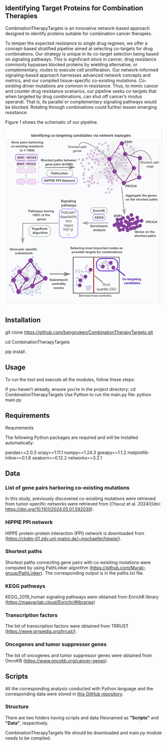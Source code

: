 ## Identifying Target Proteins for Combination Therapies 

CombinationTherapyTargets is an innovative network-based approach designed to identify proteins suitable for combination cancer therapies. 

To temper the expected resistance to single drug regimen, we offer a concept-based stratified pipeline aimed at selecting co-targets for drug combinations. Our strategy is unique in its co-target selection being based on signaling pathways. This is significant since in cancer, drug resistance commonly bypasses blocked proteins by wielding alternative, or complementary, routes to execute cell proliferation. Our network-informed signaling-based approach harnesses advanced network concepts and metrics, and our compiled tissue-specific co-existing mutations. Co-existing driver mutations are common in resistance. Thus, to mimic cancer and counter drug resistance scenarios, our pipeline seeks co-targets that when targeted by drug combinations, can shut off cancer’s modus operandi. That is, its parallel or complementary signaling pathways would be blocked. Rotating through combinations could further lessen emerging resistance. 

Figure 1 shows the schematic of our pipeline.

![Figure 1](https://github.com/bengiruken/CombinationTherapyTargets/raw/main/Figure1.png)


## Installation

git clone https://github.com/bengiruken/CombinationTherapyTargets.git

cd CombinationTherapyTargets

pip install .

## Usage
To run the tool and execute all the modules, follow these steps:

If you haven’t already, ensure you’re in the project directory:
cd CombinationTherapyTargets
Use Python to run the main.py file:
python main.py

## Requirements
Requirements

The following Python packages are required and will be installed automatically:

pandas==2.0.3
scipy==1.11.1
numpy==1.24.3
gseapy==1.1.2
matplotlib-inline==0.1.6
seaborn==0.12.2
networkx==3.2.1



## Data

### List of gene pairs harboring co-existing mutations

In this study, previously discovered co-exisiting mutations were retrieved from tumor-specific networks were retrieved from [(Yavuz et al. 2024)](doi: https://doi.org/10.1101/2024.05.01.592039). 

### HIPPIE PPI network

HIPPE protein-protein interaction (PPI) network is downloaded from (https://cbdm-01.zdv.uni-mainz.de/~mschaefer/hippie/).


### Shortest paths
Shortest paths connecting gene pairs with co-exisiting mutations were computed by using PathLinker algorithm (https://github.com/Murali-group/PathLinker). The corresponding output is in the paths.txt file.


### KEGG pathways

KEGG_2019_human signaling pathways were obtained from EnrichR library (https://maayanlab.cloud/Enrichr/#libraries)


### Transcription factors 
The list of transcription factors were obtained from TRRUST (https://www.grnpedia.org/trrust/).

### Oncogenes and tumor suppressor genes
The list of oncogenes and tumor suppressor genes were obtained from OncoKB (https://www.oncokb.org/cancer-genes).

## Scripts

All the corresponding analysis conducted with Python language and the corresponding data were stored in [this GitHub repository](https://github.com/bengiruken/CombinationTherapyTargets).

### Structure

There are two folders having scripts and data filesnamed as **"Scripts"** and **"Data"**, respectively.

CombinationTherapyTargets file should be downloaded and main.py module needs to be compiled. 


